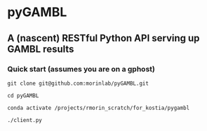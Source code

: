# pyGAMBL
## A (nascent) RESTful Python API serving up GAMBL results

### Quick start (assumes you are on a gphost)

`git clone git@github.com:morinlab/pyGAMBL.git`

`cd pyGAMBL`

`conda activate /projects/rmorin_scratch/for_kostia/pygambl`

`./client.py`
